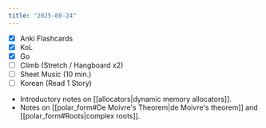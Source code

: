 ```yaml
---
title: "2025-08-24"
---
```


- [x] Anki Flashcards
- [x] KoL
- [x] Go
- [ ] Climb (Stretch / Hangboard x2)
- [ ] Sheet Music (10 min.)
- [ ] Korean (Read 1 Story)

* Introductory notes on [[allocators|dynamic memory allocators]].
* Notes on [[polar_form#De Moivre's Theorem|de Moivre's theorem]] and [[polar_form#Roots|complex roots]].